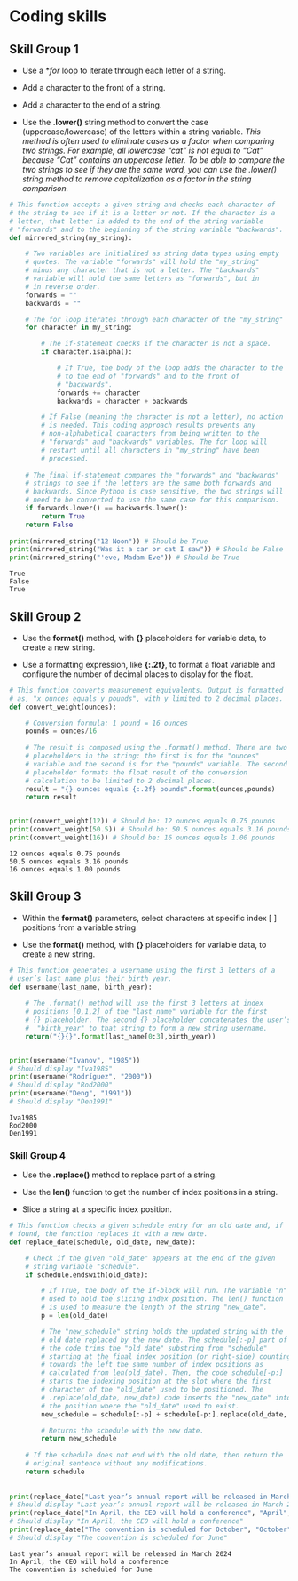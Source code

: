 # Coding skills

## Skill Group 1

* Use a **for* loop to iterate through each letter of a string.

* Add a character to the front of a string.

* Add a character to the end of a string.

* Use the **.lower()** string method to convert the case (uppercase/lowercase) of the letters within a string variable. *This method is often used to eliminate cases as a factor when comparing two strings. For example, all lowercase “cat” is not equal to “Cat” because “Cat” contains an uppercase letter. To be able to compare the two strings to see if they are the same word, you can use the .lower() string method to remove capitalization as a factor in the string comparison.*

```python
# This function accepts a given string and checks each character of 
# the string to see if it is a letter or not. If the character is a
# letter, that letter is added to the end of the string variable
# "forwards" and to the beginning of the string variable "backwards".
def mirrored_string(my_string):

    # Two variables are initialized as string data types using empty 
    # quotes. The variable "forwards" will hold the "my_string"
    # minus any character that is not a letter. The "backwards" 
    # variable will hold the same letters as "forwards", but in  
    # in reverse order.
    forwards = ""
    backwards = ""

    # The for loop iterates through each character of the "my_string"
    for character in my_string:

        # The if-statement checks if the character is not a space.
        if character.isalpha():

            # If True, the body of the loop adds the character to the
            # to the end of "forwards" and to the front of
            # "backwards". 
            forwards += character
            backwards = character + backwards

        # If False (meaning the character is not a letter), no action
        # is needed. This coding approach results prevents any 
        # non-alphabetical characters from being written to the
        # "forwards" and "backwards" variables. The for loop will 
        # restart until all characters in "my_string" have been
        # processed.
        
    # The final if-statement compares the "forwards" and "backwards"
    # strings to see if the letters are the same both forwards and
    # backwards. Since Python is case sensitive, the two strings will 
    # need to be converted to use the same case for this comparison. 
    if forwards.lower() == backwards.lower():
        return True
    return False
 
print(mirrored_string("12 Noon")) # Should be True
print(mirrored_string("Was it a car or cat I saw")) # Should be False
print(mirrored_string("'eve, Madam Eve")) # Should be True
```

    True
    False
    True

## Skill Group 2

* Use the **format()** method, with **{}** placeholders for variable data, to create a new string.

* Use a formatting expression, like **{:.2f}**, to format a float variable and configure the number of decimal places to display for the float. 

```python
# This function converts measurement equivalents. Output is formatted 
# as, "x ounces equals y pounds", with y limited to 2 decimal places. 
def convert_weight(ounces):

    # Conversion formula: 1 pound = 16 ounces
    pounds = ounces/16 
    
    # The result is composed using the .format() method. There are two
    # placeholders in the string: the first is for the "ounces" 
    # variable and the second is for the "pounds" variable. The second
    # placeholder formats the float result of the conversion 
    # calculation to be limited to 2 decimal places.
    result = "{} ounces equals {:.2f} pounds".format(ounces,pounds)
    return result


print(convert_weight(12)) # Should be: 12 ounces equals 0.75 pounds
print(convert_weight(50.5)) # Should be: 50.5 ounces equals 3.16 pounds
print(convert_weight(16)) # Should be: 16 ounces equals 1.00 pounds
```

    12 ounces equals 0.75 pounds
    50.5 ounces equals 3.16 pounds
    16 ounces equals 1.00 pounds

## Skill Group 3  

* Within the **format()** parameters, select characters at specific index [ ] positions from a variable string.  

* Use the **format()** method, with **{}** placeholders for variable data, to create a new string.

```python
# This function generates a username using the first 3 letters of a
# user’s last name plus their birth year. 
def username(last_name, birth_year):
    
    # The .format() method will use the first 3 letters at index 
    # positions [0,1,2] of the "last_name" variable for the first
    # {} placeholder. The second {} placeholder concatenates the user’s
    #  "birth_year" to that string to form a new string username.
    return("{}{}".format(last_name[0:3],birth_year))


print(username("Ivanov", "1985")) 
# Should display "Iva1985" 
print(username("Rodríguez", "2000")) 
# Should display "Rod2000" 
print(username("Deng", "1991")) 
# Should display "Den1991"
```

    Iva1985
    Rod2000
    Den1991

###  Skill Group 4  

* Use the **.replace()** method to replace part of a string.  

* Use the **len()** function to get the number of index positions in a string.

* Slice a string at a specific index position.

```python
# This function checks a given schedule entry for an old date and, if 
# found, the function replaces it with a new date. 
def replace_date(schedule, old_date, new_date):

    # Check if the given "old_date" appears at the end of the given 
    # string variable "schedule". 
    if schedule.endswith(old_date):

        # If True, the body of the if-block will run. The variable "n" is
        # used to hold the slicing index position. The len() function
        # is used to measure the length of the string "new_date".
        p = len(old_date)

        # The "new_schedule" string holds the updated string with the 
        # old date replaced by the new date. The schedule[:-p] part of 
        # the code trims the "old_date" substring from "schedule" 
        # starting at the final index position (or right-side) counting
        # towards the left the same number of index positions as 
        # calculated from len(old_date). Then, the code schedule[-p:]
        # starts the indexing position at the slot where the first
        # character of the "old_date" used to be positioned. The 
        # .replace(old_date, new_date) code inserts the "new_date" into
        # the position where the "old_date" used to exist.  
        new_schedule = schedule[:-p] + schedule[-p:].replace(old_date, new_date)

        # Returns the schedule with the new date.
        return new_schedule
        
    # If the schedule does not end with the old date, then return the
    # original sentence without any modifications.
    return schedule
 
 
print(replace_date("Last year’s annual report will be released in March 2023", "2023", "2024")) 
# Should display "Last year’s annual report will be released in March 2024"
print(replace_date("In April, the CEO will hold a conference", "April", "May")) 
# Should display "In April, the CEO will hold a conference"
print(replace_date("The convention is scheduled for October", "October", "June")) 
# Should display "The convention is scheduled for June"
```

    Last year’s annual report will be released in March 2024
    In April, the CEO will hold a conference
    The convention is scheduled for June
